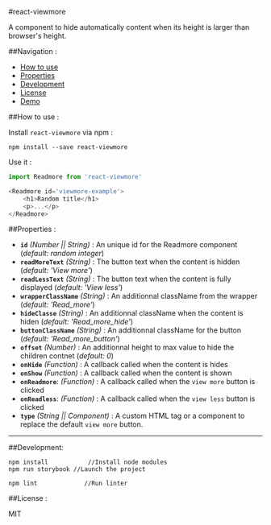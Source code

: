#react-viewmore

A component to hide automatically content when its height is larger than browser's height.

##Navigation :

* [How to use](#how-to-use-)
* [Properties](#documentation-)
* [Development](#development-)
* [License](#license-)
* [Demo](https://arncet.github.io/react-viewmore/)

##How to use :

Install `react-viewmore` via npm :

```
npm install --save react-viewmore
```

Use it :

```javascript
import Readmore from 'react-viewmore'

<Readmore id='viewmore-example'>
	<h1>Random title</h1>
	<p>...</p>
</Readmore>
```

##Properties :

 * **`id`** *(Number || String)* : An unique id for the Readmore component (*default: random integer*)
 * **`readMoreText`** *(String)* : The button text when the content is hidden (*default: 'View more'*)
 * **`readLessText`** *(String)* : The button text when the content is fully displayed (*default: 'View less'*)
 * **`wrapperClassName`** *(String)* : An additionnal className from the wrapper (*default: 'Read_more'*)
 * **`hideClasse`** *(String)* : An additionnal className when the content is hiden (*default: 'Read\_more_hide'*)
 * **`buttonClassName`** *(String)* : An additionnal className for the button (*default: 'Read_more_button'*)
 * **`offset`** *(Number)* : An additionnal height to max value to hide the children contnet (*default: 0*)
 * **`onHide`** *(Function)* : A callback called when the content is hides
 * **`onShow`** *(Function)* : A callback called when the content is shown
 * **`onReadmore`**: *(Function)* : A callback called when the `view more` button is clicked
 * **`onReadless`**: *(Function)* : A callback called when the `view less` button is clicked
 * **`type`** *(String || Component)* : A custom HTML tag or a component to replace the default `view more` button.

---------------------------------------

##Development:

```
npm install 		  //Install node modules
npm run storybook //Launch the project

npm lint    		 //Run linter
```

##License :

MIT







